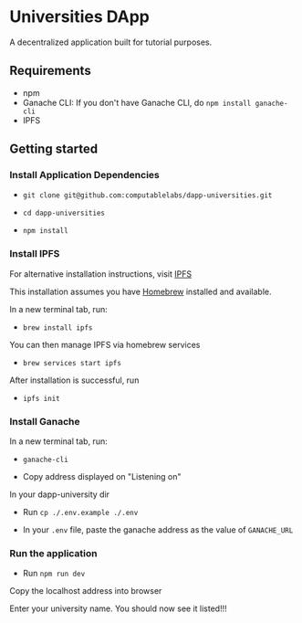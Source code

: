 # Universities DApp

A decentralized application built for tutorial purposes.

## Requirements

- npm
- Ganache CLI: If you don't have Ganache CLI, do `npm install ganache-cli`
- IPFS

## Getting started

### Install Application Dependencies

- `git clone git@github.com:computablelabs/dapp-universities.git` 

- `cd dapp-universities` 

- `npm install`

### Install IPFS

For alternative installation instructions, visit
[IPFS](https://docs.ipfs.io/introduction/install/)

This installation assumes you have [Homebrew](https://brew.sh) installed and
available.

In a new terminal tab, run:

- `brew install ipfs`

You can then manage IPFS via homebrew services

- `brew services start ipfs`

After installation is successful, run

- `ipfs init`

### Install Ganache

In a new terminal tab, run:

- `ganache-cli`

- Copy address displayed on "Listening on"

In your dapp-university dir

- Run `cp ./.env.example ./.env`

- In your `.env` file, paste the ganache address as the value of `GANACHE_URL`

### Run the application

- Run `npm run dev`

Copy the localhost address into browser

Enter your university name. You should now see it listed!!!

